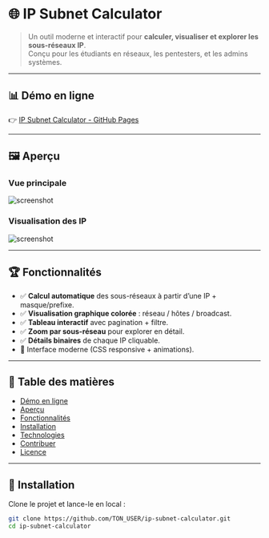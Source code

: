 # 🌐 IP Subnet Calculator

> Un outil moderne et interactif pour **calculer, visualiser et explorer les sous-réseaux IP**.  
> Conçu pour les étudiants en réseaux, les pentesters, et les admins systèmes.  

---

## 📊 Démo en ligne
👉 [IP Subnet Calculator - GitHub Pages](https://TON_USER.github.io/ip-subnet-calculator)

---

## 🖼️ Aperçu

### Vue principale
![screenshot](assets/screenshot-main.png)

### Visualisation des IP
![screenshot](assets/screenshot-zoom.png)

---

## 🏆 Fonctionnalités

- ✅ **Calcul automatique** des sous-réseaux à partir d’une IP + masque/prefixe.  
- ✅ **Visualisation graphique colorée** : réseau / hôtes / broadcast.  
- ✅ **Tableau interactif** avec pagination + filtre.  
- ✅ **Zoom par sous-réseau** pour explorer en détail.  
- ✅ **Détails binaires** de chaque IP cliquable.  
- 🎨 Interface moderne (CSS responsive + animations).  

---

## 📖 Table des matières
- [Démo en ligne](#-démo-en-ligne)  
- [Aperçu](#-aperçu)  
- [Fonctionnalités](#-fonctionnalités)  
- [Installation](#-installation)  
- [Technologies](#-technologies)  
- [Contribuer](#-contribuer)  
- [Licence](#-licence)  

---

## 🚀 Installation

Clone le projet et lance-le en local :  

```bash
git clone https://github.com/TON_USER/ip-subnet-calculator.git
cd ip-subnet-calculator
